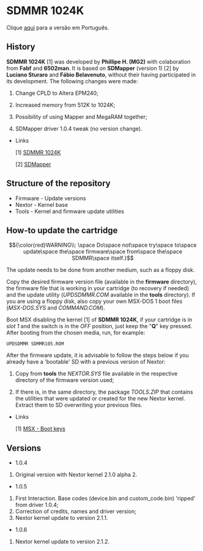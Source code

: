 # SDMMR 1024K

Clique [aqui](readme_pt-br.md) para a versão em Português.

## History

**SDMMR 1024K** [1] was developed by **Phillipe H. (MG2)** with colaboration from **Fabf** and **6502man**. It is based on **SDMapper** (version 1) [2] by **Luciano Sturaro** and **Fábio Belavenuto**, without their having participated in its development. The following changes were made:

1. Change CPLD to Altera EPM240;

2. Increased memory from 512K to 1024K;

3. Possibility of using Mapper and MegaRAM together;

4. SDMapper driver 1.0.4 tweak (no version change).
* Links
  
   [1] [SDMMR 1024K](http://mymsx2.free.fr/montages/Cartouche_SD_MMR_1024K/cartouche_sdmmr_1024k.html)
  
   [2] [SDMapper](https://github.com/fbelavenuto/msxsdmapper/)

## Structure of the repository

- Firmware - Update versions
- Nextor - Kernel base
- Tools - Kernel and firmware update utilities

## How-to update the cartridge

$${\color{red}WARNING\\: \space Do\space not\space try\space to\space update\space the\space firmware\space from\space the\space SDMMR\space itself.}$$

The update needs to be done from another medium, such as a floppy disk.

Copy the desired firmware version file (available in the **firmware** directory), the firmware file that is working in your cartridge (to recovery if needed) and the update utility (_UPDSDMMR.COM_ available in the **tools** directory). If you are using a floppy disk, also copy your own MSX-DOS 1 boot files (_MSX-DOS.SYS_ and _COMMAND.COM_).

Boot MSX disabling the kernel [1] of **SDMMR 1024K**, if your cartridge is in _slot 1_ and the switch is in the *OFF* position, just keep the "**Q**" key pressed. After booting from the chosen media, run, for example:

`UPDSDMMR SDMMR105.ROM`

After the firmware update, it is advisable to follow the steps below if you already have a 'bootable' SD with a previous version of Nextor:

1. Copy from **tools** the _NEXTOR.SYS_ file available in the respective directory of the firmware version used;

2. If there is, in the same directory, the package _TOOLS.ZIP_ that contains the utilities that were updated or created for the new Nextor kernel. Extract them to SD overwriting your previous files.
* Links
  
   [1] [MSX - Boot keys](https://www.msx.org/wiki/Boot_keys)

## Versions

* 1.0.4
1. Original version with Nextor kernel 2.1.0 alpha 2.
* 1.0.5
1. First Interaction. Base codes (device.bin and custom_code.bin) 'ripped' from driver 1.0.4;
2. Correction of credits, names and driver version;
3. Nextor kernel update to version 2.1.1.
- 1.0.6
1. Nextor kernel update to version 2.1.2.
